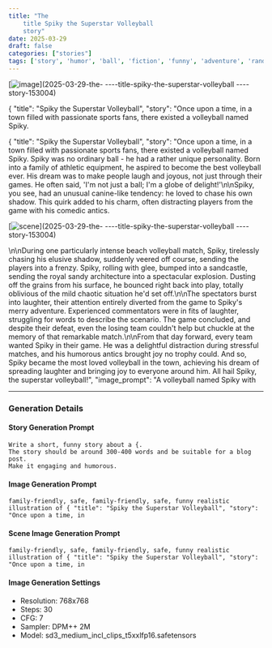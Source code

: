 ```yaml
---
title: "The 
    title Spiky the Superstar Volleyball
    story"
date: 2025-03-29
draft: false
categories: ["stories"]
tags: ['story', 'humor', 'ball', 'fiction', 'funny', 'adventure', 'random', 'generated', 'openai', 'gpt-4']
---
```



[![image](/images/main_20250329_152946.png)](2025-03-29-the-
----title-spiky-the-superstar-volleyball
----story-153004)


{
    "title": "Spiky the Superstar Volleyball",
    "story": "Once upon a time, in a town filled with passionate sports fans, there existed a volleyball named Spiky.


<!--more-->

{
    "title": "Spiky the Superstar Volleyball",
    "story": "Once upon a time, in a town filled with passionate sports fans, there existed a volleyball named Spiky. Spiky was no ordinary ball - he had a rather unique personality. Born into a family of athletic equipment, he aspired to become the best volleyball ever. His dream was to make people laugh and joyous, not just through their games. He often said, 'I'm not just a ball; I'm a globe of delight!'\n\nSpiky, you see, had an unusual canine-like tendency: he loved to chase his own shadow. This quirk added to his charm, often distracting players from the game with his comedic antics. 

[![scene](/images/scene_20250329_153001.png)](2025-03-29-the-
----title-spiky-the-superstar-volleyball
----story-153004)

\n\nDuring one particularly intense beach volleyball match, Spiky, tirelessly chasing his elusive shadow, suddenly veered off course, sending the players into a frenzy. Spiky, rolling with glee, bumped into a sandcastle, sending the royal sandy architecture into a spectacular explosion. Dusting off the grains from his surface, he bounced right back into play, totally oblivious of the mild chaotic situation he'd set off.\n\nThe spectators burst into laughter, their attention entirely diverted from the game to Spiky's merry adventure. Experienced commentators were in fits of laughter, struggling for words to describe the scenario. The game concluded, and despite their defeat, even the losing team couldn't help but chuckle at the memory of that remarkable match.\n\nFrom that day forward, every team wanted Spiky in their game. He was a delightful distraction during stressful matches, and his humorous antics brought joy no trophy could. And so, Spiky became the most loved volleyball in the town, achieving his dream of spreading laughter and bringing joy to everyone around him. All hail Spiky, the superstar volleyball!",
    "image_prompt": "A volleyball named Spiky with

---

### Generation Details

#### Story Generation Prompt
```text
Write a short, funny story about a {. 
The story should be around 300-400 words and be suitable for a blog post. 
Make it engaging and humorous.
```

#### Image Generation Prompt
```text
family-friendly, safe, family-friendly, safe, funny realistic illustration of { "title": "Spiky the Superstar Volleyball", "story": "Once upon a time, in
```

#### Scene Image Generation Prompt
```text
family-friendly, safe, family-friendly, safe, funny realistic illustration of { "title": "Spiky the Superstar Volleyball", "story": "Once upon a time, in
```

#### Image Generation Settings
- Resolution: 768x768
- Steps: 30
- CFG: 7
- Sampler: DPM++ 2M
- Model: sd3_medium_incl_clips_t5xxlfp16.safetensors
